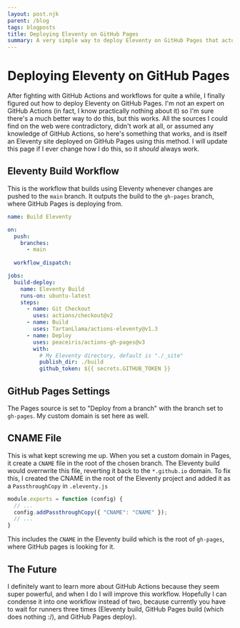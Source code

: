 ```yaml
---
layout: post.njk
parent: /blog
tags: blogposts
title: Deploying Eleventy on GitHub Pages
summary: A very simple way to deploy Eleventy on GitHub Pages that actually works.
---
```


# Deploying Eleventy on GitHub Pages
After fighting with GitHub Actions and workflows for quite a while, I finally figured out how to deploy Eleventy on GitHub Pages.
I'm not an expert on GitHub Actions (in fact, I know practically nothing about it) so I'm sure there's a much better way to do this, but this works.
All the sources I could find on the web were contradictory, didn't work at all, or assumed any knowledge of GitHub Actions, so here's something that works, 
and is itself an Eleventy site deployed on GitHub Pages using this method.
I will update this page if I ever change how I do this, so it *should* always work.

## Eleventy Build Workflow
This is the workflow that builds using Eleventy whenever changes are pushed to the `main` branch.
It outputs the build to the `gh-pages` branch, where GitHub Pages is deploying from.

```yaml
name: Build Eleventy

on:
  push:
    branches:
      - main
      
  workflow_dispatch:

jobs:
  build-deploy:
    name: Eleventy Build
    runs-on: ubuntu-latest
    steps:
      - name: Git Checkout
        uses: actions/checkout@v2
      - name: Build
        uses: TartanLlama/actions-eleventy@v1.3
      - name: Deploy
        uses: peaceiris/actions-gh-pages@v3
        with:
          # My Eleventy directory, default is "./_site"
          publish_dir: ./build 
          github_token: ${{ secrets.GITHUB_TOKEN }}
```

## GitHub Pages Settings
The Pages source is set to "Deploy from a branch" with the branch set to `gh-pages`. My custom domain is set here as well.

## CNAME File
This is what kept screwing me up. When you set a custom domain in Pages, it create a `CNAME` file in the root of the chosen branch. 
The Eleventy build would overrwrite this file, reverting it back to the `*.github.io` domain. 
To fix this, I created the CNAME in the root of the Eleventy project and added it as a `PassthroughCopy` in `.eleventy.js`

```js
module.exports = function (config) {
  // ...
  config.addPassthroughCopy({ "CNAME": "CNAME" });
  // ...
}
```

This includes the `CNAME` in the Eleventy build which is the root of `gh-pages`, where GitHub pages is looking for it. 

## The Future
I definitely want to learn more about GitHub Actions because they seem super powerful, and when I do I will improve this workflow. Hopefully I can condense it into one workflow instead of two, because currently you have to wait for runners three times (Eleventy build, GitHub Pages build (which does nothing :/), and GitHub Pages deploy).
